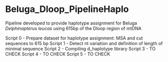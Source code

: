 # Beluga_Dloop_PipelineHaplo

Pipeline developed to provide haplotype assignment for Beluga *Delphinapterus leucas* using 615bp of the Dloop region of mtDNA

Script 0 - Prepare dataset for haplotype assignment: MSA and cut sequences to 615 bp
Script 1 - Detect nt variation and definition of length of minimal sequence
Script 2 - Compiling d_haplotype library
Script 3 - TO CHECK
Script 4 - TO CHECK
Script 5 - TO CHECK